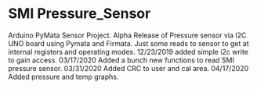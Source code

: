 # SMI Pressure_Sensor
Arduino PyMata Sensor Project.
Alpha Release of Pressure sensor via I2C UNO board using Pymata and Firmata. 
Just some reads to sensor to get at internal registers and operating modes.
12/23/2019 added simple i2c write to gain access.
03/17/2020  Added a bunch new functions to read SMI pressure sensor.
03/31/2020 Added CRC to user and cal area.
04/17/2020 Added pressure and temp graphs.

